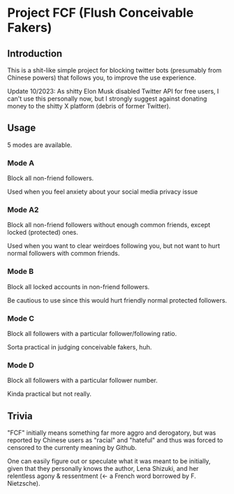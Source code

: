 # Project FCF (Flush Conceivable Fakers)

## Introduction
This is a shit-like simple project for blocking twitter bots (presumably from Chinese powers) that follows you, to improve the use experience.

Update 10/2023: As shitty Elon Musk disabled Twitter API for free users, I can't use this personally now, but I strongly suggest against donating money to the shitty X platform (debris of former Twitter).

## Usage
5 modes are available.

### Mode A
Block all non-friend followers.

Used when you feel anxiety about your social media privacy issue

### Mode A2
Block all non-friend followers without enough common friends, except locked (protected) ones.

Used when you want to clear weirdoes following you, but not want to hurt normal followers with common friends.

### Mode B
Block all locked accounts in non-friend followers.

Be cautious to use since this would hurt friendly normal protected followers.

### Mode C
Block all followers with a particular follower/following ratio.

Sorta practical in judging conceivable fakers, huh.

### Mode D
Block all followers with a particular follower number.

Kinda practical but not really.

## Trivia
"FCF" initially means something far more aggro and derogatory, but was reported by Chinese users as "racial" and "hateful" and thus was forced to censored to the currenty meaning by Github.

One can easily figure out or speculate what it was meant to be initially, given that they personally knows the author, Lena Shizuki, and her relentless agony & ressentment (<- a French word borrowed by F. Nietzsche).